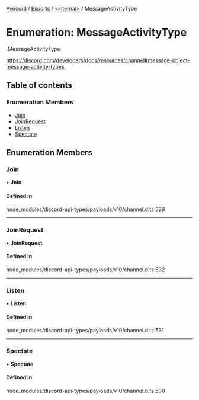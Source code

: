 [Avocord](../README.md) / [Exports](../modules.md) / [<internal\>](../modules/internal_.md) / MessageActivityType

# Enumeration: MessageActivityType

[<internal>](../modules/internal_.md).MessageActivityType

https://discord.com/developers/docs/resources/channel#message-object-message-activity-types

## Table of contents

### Enumeration Members

- [Join](internal_.MessageActivityType.md#join)
- [JoinRequest](internal_.MessageActivityType.md#joinrequest)
- [Listen](internal_.MessageActivityType.md#listen)
- [Spectate](internal_.MessageActivityType.md#spectate)

## Enumeration Members

### Join

• **Join**

#### Defined in

node_modules/discord-api-types/payloads/v10/channel.d.ts:529

___

### JoinRequest

• **JoinRequest**

#### Defined in

node_modules/discord-api-types/payloads/v10/channel.d.ts:532

___

### Listen

• **Listen**

#### Defined in

node_modules/discord-api-types/payloads/v10/channel.d.ts:531

___

### Spectate

• **Spectate**

#### Defined in

node_modules/discord-api-types/payloads/v10/channel.d.ts:530
